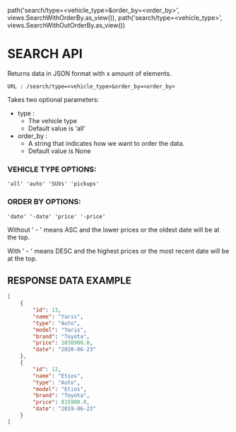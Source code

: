 path('search/type=<vehicle_type>&order_by=<order_by>',
         views.SearchWithOrderBy.as_view()),
    path('search/type=<vehicle_type>', views.SearchWithOutOrderBy.as_view())

# SEARCH API

Returns data in JSON format with x amount of elements.
```
URL : /search/type=<vehicle_type>&order_by=<order_by>
```
Takes two optional parameters:

- type : 
    - The vehicle type 
    - Default value is 'all'
- order_by : 
    - A string that indicates how we want to order the data.
    - Default value is None
### VEHICLE TYPE OPTIONS:
`
'all'
'auto'
'SUVs'
'pickups'
`
### ORDER BY OPTIONS:
`
'date'
'-date'
'price'
'-price'
`

Without ' - ' means ASC and the lower prices or the oldest date will be at the top.

With ' - ' means DESC and the highest prices or the most recent date will be at the top.

## RESPONSE DATA EXAMPLE

```json
[
    {
        "id": 13,
        "name": "Yaris",
        "type": "Auto",
        "model": "Yaris",
        "brand": "Toyota",
        "price": 1038900.0,
        "date": "2020-06-23"
    },
    {
        "id": 12,
        "name": "Etios",
        "type": "Auto",
        "model": "Etios",
        "brand": "Toyota",
        "price": 815900.0,
        "date": "2019-06-23"
    }
]
```

